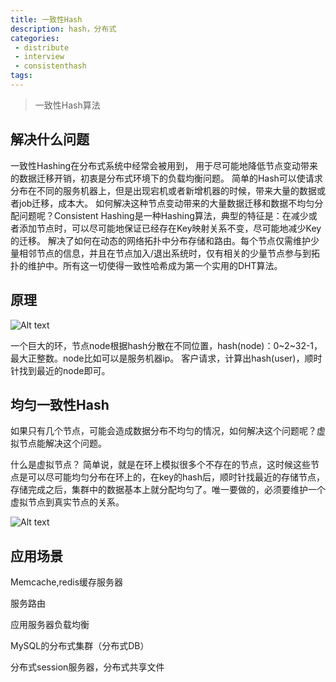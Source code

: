 ```yaml
---
title: 一致性Hash
description: hash，分布式
categories:
 - distribute
 - interview
 - consistenthash
tags:
---
```


> 一致性Hash算法

## 解决什么问题
一致性Hashing在分布式系统中经常会被用到， 用于尽可能地降低节点变动带来的数据迁移开销，初衷是分布式环境下的负载均衡问题。
简单的Hash可以使请求分布在不同的服务机器上，但是出现宕机或者新增机器的时候，带来大量的数据或者job迁移，成本大。
如何解决这种节点变动带来的大量数据迁移和数据不均匀分配问题呢？Consistent Hashing是一种Hashing算法，典型的特征是：在减少或者添加节点时，可以尽可能地保证已经存在Key映射关系不变，尽可能地减少Key的迁移。
解决了如何在动态的网络拓扑中分布存储和路由。每个节点仅需维护少量相邻节点的信息，并且在节点加入/退出系统时，仅有相关的少量节点参与到拓扑的维护中。所有这一切使得一致性哈希成为第一个实用的DHT算法。

## 原理

![Alt text](../assets/2638620-cbe8c8738e77fbf1.png)

一个巨大的环，节点node根据hash分散在不同位置，hash(node)：0~2~32-1，最大正整数。node比如可以是服务机器ip。
客户请求，计算出hash(user)，顺时针找到最近的node即可。

## 均匀一致性Hash

如果只有几个节点，可能会造成数据分布不均匀的情况，如何解决这个问题呢？虚拟节点能解决这个问题。

什么是虚拟节点？
简单说，就是在环上模拟很多个不存在的节点，这时候这些节点是可以尽可能均匀分布在环上的，在key的hash后，顺时针找最近的存储节点，存储完成之后，集群中的数据基本上就分配均匀了。唯一要做的，必须要维护一个虚拟节点到真实节点的关系。

![Alt text](../assets/b1cb662698010936de019ad8b7bfca70.png)


## 应用场景

Memcache,redis缓存服务器

服务路由

应用服务器负载均衡

MySQL的分布式集群（分布式DB）

分布式session服务器，分布式共享文件

